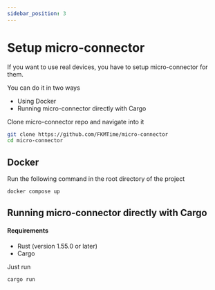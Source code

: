 ```yaml
---
sidebar_position: 3
---
```


# Setup micro-connector

If you want to use real devices, you have to setup micro-connector for them. 

You can do it in two ways
- Using Docker
- Running micro-connector directly with Cargo

Clone micro-connector repo and navigate into it

```bash
git clone https://github.com/FKMTime/micro-connector
cd micro-connector
```

## Docker

Run the following command in the root directory of the project

```bash
docker compose up
```

## Running micro-connector directly with Cargo

#### Requirements
- Rust (version 1.55.0 or later)
- Cargo

Just run
```bash
cargo run
```
